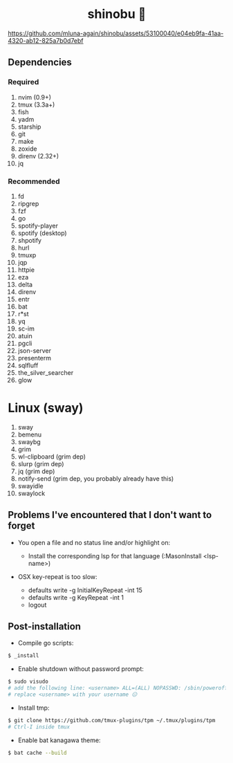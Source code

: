 <h1 align="center">shinobu 🐥</h1>

https://github.com/mluna-again/shinobu/assets/53100040/e04eb9fa-41aa-4320-ab12-825a7b0d7ebf


## Dependencies

### Required
1. nvim (0.9+)
2. tmux (3.3a+)
3. fish
4. yadm
5. starship
6. git
7. make
8. zoxide
9. direnv (2.32+)
10. jq

### Recommended
1. fd
2. ripgrep
3. fzf
4. go
5. spotify-player
6. spotify (desktop)
7. shpotify
8. hurl
9. tmuxp
10. jqp
11. httpie
12. eza
13. delta
14. direnv
15. entr
16. bat
17. r*st
18. yq
19. sc-im
20. atuin
21. pgcli
22. json-server
23. presenterm
24. sqlfluff
25. the_silver_searcher
26. glow

# Linux (sway)
1. sway
2. bemenu
3. swaybg
4. grim
5. wl-clipboard (grim dep)
6. slurp (grim dep)
7. jq (grim dep)
8. notify-send (grim dep, you probably already have this)
9. swayidle
10. swaylock

## Problems I've encountered that I don't want to forget

* You open a file and no status line and/or highlight on:

    - Install the corresponding lsp for that language (:MasonInstall \<lsp-name\>)

* OSX key-repeat is too slow:
    - defaults write -g InitialKeyRepeat -int 15
    - defaults write -g KeyRepeat -int 1
    - logout

## Post-installation

* Compile go scripts:
```sh
$ _install
```

* Enable shutdown without password prompt:
```sh
$ sudo visudo
# add the following line: <username> ALL=(ALL) NOPASSWD: /sbin/poweroff, /sbin/reboot, /sbin/shutdown
# replace <username> with your username 😑
```

* Install tmp:
```sh
$ git clone https://github.com/tmux-plugins/tpm ~/.tmux/plugins/tpm
# Ctrl-I inside tmux
```

* Enable bat kanagawa theme:
```sh
$ bat cache --build
```
